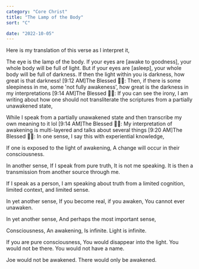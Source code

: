```yaml
---
category: "Core Christ" 
title: "The Lamp of the Body"
sort: "C" 

date: "2022-10-05"
---
```

Here is my translation of this verse as I interpret it, 

The eye is the lamp of the body. If your eyes are [awake to goodness], your whole body will be full of light.
 But if your eyes are [asleep], your whole body will be full of darkness.
 If then the light within you is darkness, how great is that darkness! 
[9:12 AM]The Blessed 🧞✨: Then, if there is some sleepiness in me, some 'not fully awakeness', 
how great is the darkness in my interpretations
[9:14 AM]The Blessed 🧞✨: If you can see the irony, 
I am writing about how one should not transliterate the scriptures from a partially unawakened state, 

While I speak from a partially unawakened state and then transcribe my own meaning to it lol
[9:14 AM]The Blessed 🧞✨: My interpretation of awakening is multi-layered and talks about several things
[9:20 AM]The Blessed 🧞✨: In one sense, I say this with experiential knowledge, 

If one is exposed to the light of awakening, 
A change will occur in their consciousness. 

In another sense, 
If I speak from pure truth, 
It is not me speaking. 
It is then a transmission from another source through me. 

If I speak as a person, I am speaking about truth from a limited cognition, limited context, and limited sense. 

In yet another sense, 
If you become real, if you awaken, 
You cannot ever unawaken.

In yet another sense, 
And perhaps the most important sense, 

Consciousness, 
An awakening, 
Is infinite. 
Light is infinite. 

If you are pure consciousness, 
You would disappear into the light. 
You would not be there. 
You would not have a name. 

Joe would not be awakened. 
There would only be awakened.